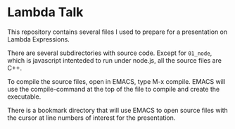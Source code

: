 # Lambda Talk

This repository contains several files I used to prepare for a
presentation on Lambda Expressions.

There are several subdirectories with source code.  Except for
`01_node`, which is javascript intenteded to run under node.js,
all the source files are C++.

To compile the source files, open in EMACS, type M-x compile.
EMACS will use the compile-command at the top of the file to
compile and create the executable.

There is a bookmark directory that will use EMACS to open
source files with the cursor at line numbers of interest for
the presentation.